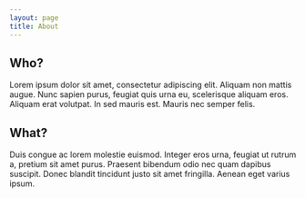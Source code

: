 ```yaml
---
layout: page
title: About
---
```

## Who?

Lorem ipsum dolor sit amet, consectetur adipiscing elit. Aliquam non mattis augue. Nunc sapien purus, feugiat quis urna eu, scelerisque aliquam eros. Aliquam erat volutpat. In sed mauris est. Mauris nec semper felis. 

## What?

Duis congue ac lorem molestie euismod. Integer eros urna, feugiat ut rutrum a, pretium sit amet purus. Praesent bibendum odio nec quam dapibus suscipit. Donec blandit tincidunt justo sit amet fringilla. Aenean eget varius ipsum.
